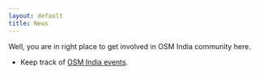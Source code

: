 ```yaml
---
layout: default
title: News
---
```


Well, you are in right place to get involved in OSM India community here. 

- Keep track of [OSM India events](http://wiki.openstreetmap.org/wiki/India/Events). 